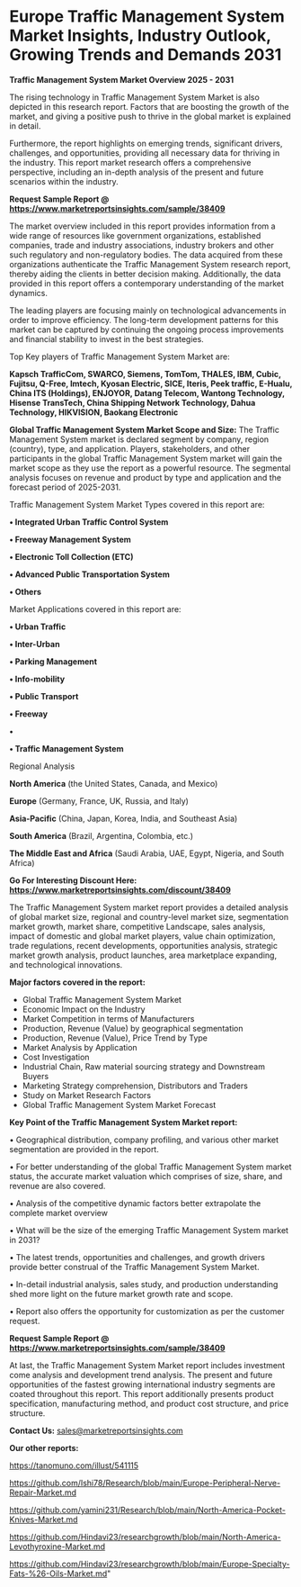 # Europe Traffic Management System Market Insights, Industry Outlook, Growing Trends and Demands 2031

<Strong> Traffic Management System Market Overview 2025 - 2031</strong>

The rising technology in Traffic Management System Market is also depicted in this research report. Factors that are boosting the growth of the market, and giving a positive push to thrive in the global market is explained in detail.

Furthermore, the report highlights on emerging trends, significant drivers, challenges, and opportunities, providing all necessary data for thriving in the industry. This report market research offers a comprehensive perspective, including an in-depth analysis of the present and future scenarios within the industry.

<strong>Request Sample Report @ <a href=https://www.marketreportsinsights.com/sample/38409>https://www.marketreportsinsights.com/sample/38409</a></strong>

The market overview included in this report provides information from a wide range of resources like government organizations, established companies, trade and industry associations, industry brokers and other such regulatory and non-regulatory bodies. The data acquired from these organizations authenticate the Traffic Management System research report, thereby aiding the clients in better decision making. Additionally, the data provided in this report offers a contemporary understanding of the market dynamics.

The leading players are focusing mainly on technological advancements in order to improve efficiency. The long-term development patterns for this market can be captured by continuing the ongoing process improvements and financial stability to invest in the best strategies.

Top Key players of Traffic Management System Market are:

<strong>Kapsch TrafficCom, SWARCO, Siemens, TomTom, THALES, IBM, Cubic, Fujitsu, Q-Free, Imtech, Kyosan Electric, SICE, Iteris, Peek traffic, E-Hualu, China ITS (Holdings), ENJOYOR, Datang Telecom, Wantong Technology, Hisense TransTech, China Shipping Network Technology, Dahua Technology, HIKVISION, Baokang Electronic</strong>

<strong><b>Global Traffic Management System Market Scope and Size:</b></strong>
The Traffic Management System market is declared segment by company, region (country), type, and application. Players, stakeholders, and other participants in the global Traffic Management System market will gain the market scope as they use the report as a powerful resource. The segmental analysis focuses on revenue and product by type and application and the forecast period of 2025-2031.

Traffic Management System Market Types covered in this report are:

<strong>•  Integrated Urban Traffic Control System

•  Freeway Management System

•  Electronic Toll Collection (ETC)

•  Advanced Public Transportation System

•  Others</strong>

Market Applications covered in this report are:

<strong>•  Urban Traffic

•  Inter-Urban

•  Parking Management

•  Info-mobility

•  Public Transport

•  Freeway

•  

•  Traffic Management System</strong> 

Regional Analysis

<strong>North America</strong> (the United States, Canada, and Mexico)

<strong>Europe</strong> (Germany, France, UK, Russia, and Italy)

<strong>Asia-Pacific</strong> (China, Japan, Korea, India, and Southeast Asia)

<strong>South America</strong> (Brazil, Argentina, Colombia, etc.)

<strong>The Middle East and Africa</strong> (Saudi Arabia, UAE, Egypt, Nigeria, and South Africa)

<strong>Go For Interesting Discount Here: <a href=https://www.marketreportsinsights.com/discount/38409>https://www.marketreportsinsights.com/discount/38409</a></strong>

The Traffic Management System market report provides a detailed analysis of global market size, regional and country-level market size, segmentation market growth, market share, competitive Landscape, sales analysis, impact of domestic and global market players, value chain optimization, trade regulations, recent developments, opportunities analysis, strategic market growth analysis, product launches, area marketplace expanding, and technological innovations.

<strong><b>Major factors covered in the report:</b></strong>
<ul>
  <li>Global Traffic Management System Market </li>
  <li>Economic Impact on the Industry</li>
  <li>Market Competition in terms of Manufacturers</li>
  <li>Production, Revenue (Value) by geographical segmentation</li>
  <li>Production, Revenue (Value), Price Trend by Type</li>
  <li>Market Analysis by Application</li>
  <li>Cost Investigation</li>
  <li>Industrial Chain, Raw material sourcing strategy and Downstream Buyers</li>
  <li>Marketing Strategy comprehension, Distributors and Traders</li>
  <li>Study on Market Research Factors</li>
  <li>Global Traffic Management System Market Forecast</li>
</ul>

<strong><b>Key Point of the Traffic Management System Market report:</b></strong>

• Geographical distribution, company profiling, and various other market segmentation are provided in the report.

• For better understanding of the global Traffic Management System market status, the accurate market valuation which comprises of size, share, and revenue are also covered.

• Analysis of the competitive dynamic factors better extrapolate the complete market overview

• What will be the size of the emerging Traffic Management System market in 2031?

• The latest trends, opportunities and challenges, and growth drivers provide better construal of the Traffic Management System Market.

• In-detail industrial analysis, sales study, and production understanding shed more light on the future market growth rate and scope.

• Report also offers the opportunity for customization as per the customer request.

<strong>Request Sample Report @ <a href=https://www.marketreportsinsights.com/sample/38409>https://www.marketreportsinsights.com/sample/38409</a></strong>

At last, the Traffic Management System Market report includes investment come analysis and development trend analysis. The present and future opportunities of the fastest growing international industry segments are coated throughout this report. This report additionally presents product specification, manufacturing method, and product cost structure, and price structure.

<strong>Contact Us:</strong>
sales@marketreportsinsights.com

<strong>Our other reports:</strong>

<a href=https://tanomuno.com/illust/541115>https://tanomuno.com/illust/541115</a>

<a href=https://github.com/Ishi78/Research/blob/main/Europe-Peripheral-Nerve-Repair-Market.md>https://github.com/Ishi78/Research/blob/main/Europe-Peripheral-Nerve-Repair-Market.md</a>

<a href=https://github.com/yamini231/Research/blob/main/North-America-Pocket-Knives-Market.md>https://github.com/yamini231/Research/blob/main/North-America-Pocket-Knives-Market.md</a>

<a href=https://github.com/Hindavi23/researchgrowth/blob/main/North-America-Levothyroxine-Market.md>https://github.com/Hindavi23/researchgrowth/blob/main/North-America-Levothyroxine-Market.md</a>

<a href=https://github.com/Hindavi23/researchgrowth/blob/main/Europe-Specialty-Fats-%26-Oils-Market.md>https://github.com/Hindavi23/researchgrowth/blob/main/Europe-Specialty-Fats-%26-Oils-Market.md</a>"
